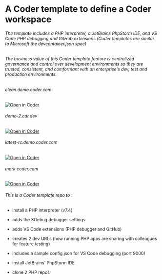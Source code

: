 # A Coder template to define a Coder workspace
###### The template includes a PHP interpreter, a JetBrains PhpStorm IDE, and VS Code PHP debugging and GitHub extensions (Coder templates are similar to Microsoft the devcontainer.json spec)

###### The business value of this Coder template feature is centralized governance and control over development environments so they are trusted, consistent, and comformant with an enterprise's dev, test and production environments.

###### clean.demo.coder.com 
[![Open in Coder](https://cdn.coder.com/embed-button.svg)](https://clean.demo.coder.com/wac/build?template_oauth_service=github&template_url=git@github.com:mtm20176/php_wac.git&template_ref=main&template_filepath=.coder/coder.yaml)

###### demo-2.cdr.dev 
[![Open in Coder](https://cdn.coder.com/embed-button.svg)](https://demo-2.cdr.dev/wac/build?template_oauth_service=github&template_url=git@github.com:mtm20176/php_wac.git&template_ref=main&template_filepath=.coder/coder.yaml)

###### latest-rc.demo.coder.com 
[![Open in Coder](https://cdn.coder.com/embed-button.svg)](https://latest-rc.demo.coder.com/wac/build?template_oauth_service=github&template_url=git@github.com:mtm20176/php_wac.git&template_ref=main&template_filepath=.coder/coder.yaml)

###### mark.coder.com 
[![Open in Coder](https://cdn.coder.com/embed-button.svg)](https://mark.coder.com/wac/build?template_oauth_service=github&template_url=git@github.com:mtm20176/php_wac.git&template_ref=main&template_filepath=.coder/coder.yaml)


###### This is a Coder template repo to :

* install a PHP interpreter (v7.4) 

* adds the XDebug debugger settings

* adds VS Code extensions (PHP debugger and GitHub)

* creates 2 dev URLs (how running PHP apps are sharing with colleagues for feature testing)

* includes a sample config.json for VS Code debugging (port 9000)

* install JetBrains' PhpStorm IDE

* clone 2 PHP repos



